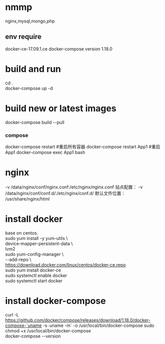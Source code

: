 # nmmp
nginx,mysql,mongo,php

## env require
docker-ce-17.09.1.ce
docker-compose version 1.18.0

# build and run
cd .  
docker-compose up -d  

# build new or latest images
docker-compose build --pull

### compose  
docker-compose restart #重启所有容器
docker-compose restart App1  #重启App1
docker-compose exec App1 bash

# nginx  
 -v /data/nginx/conf/nginx.conf:/etc/nginx/nginx.conf
站点配置： -v /data/nginx/conf/conf.d/:/etc/nginx/conf.d/
默认文件位置： /usr/share/nginx/html

# install docker  
base on centos.  
sudo yum install -y yum-utils \\  
  device-mapper-persistent-data \\  
  lvm2  
sudo yum-config-manager \\  
    --add-repo \\  
    https://download.docker.com/linux/centos/docker-ce.repo  
sudo yum install docker-ce  
sudo systemctl enable docker  
sudo systemctl start docker    



# install docker-compose  
curl -L https://github.com/docker/compose/releases/download/1.18.0/docker-compose-`uname -s`-`uname -m` -o /usr/local/bin/docker-compose
sudo chmod +x /usr/local/bin/docker-compose   
docker-compose --version  


